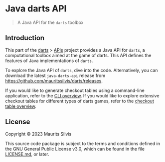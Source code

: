 # Java darts API

> A Java API for the `darts` toolbox

## Introduction

This part of the [darts](https://github.com/mauritssilvis/darts) > [APIs](https://github.com/mauritssilvis/darts/tree/main/api) project provides a Java API for `darts`, a computational toolbox aimed at the game of darts.
This API defines the features of Java implementations of `darts`.

To explore the Java API of `darts`, dive into the code.
Alternatively, you can download the latest `java-darts-api` release from https://github.com/mauritssilvis/darts/releases.

If you would like to generate checkout tables using a command-line application, refer to the [CLI overview](https://github.com/mauritssilvis/darts/tree/main/cli).
If you would like to explore extensive checkout tables for different types of darts games, refer to the [checkout table overview](https://github.com/mauritssilvis/darts/tree/main/tables).

## License

Copyright © 2023 Maurits Silvis

This source code package is subject to the terms and conditions defined in the GNU General Public License v3.0, which can be found in the file [LICENSE.md](LICENSE.md), or later.
